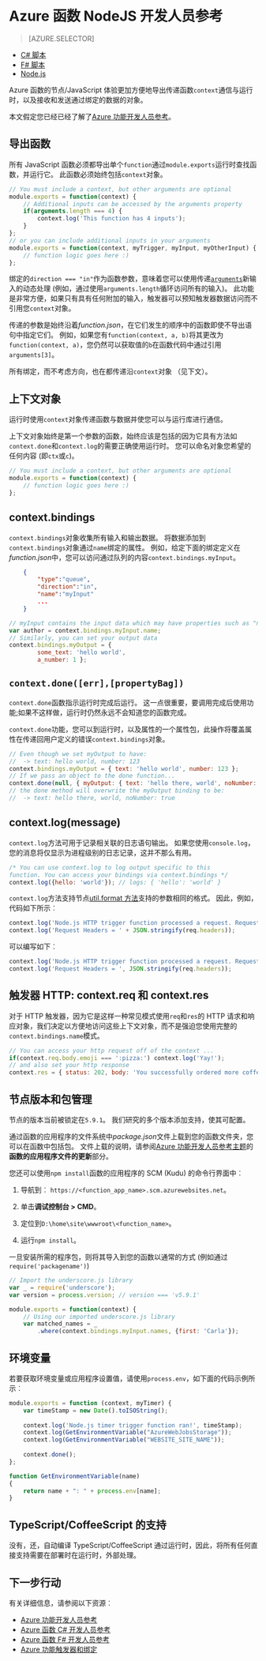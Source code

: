 <properties
    pageTitle="Azure 函数 NodeJS 开发人员参考 |Microsoft Azure"
    description="了解如何开发使用 NodeJS Azure 函数。"
    services="functions"
    documentationCenter="na"
    authors="christopheranderson"
    manager="erikre"
    editor=""
    tags=""
    keywords="azure 函数、 函数、 事件处理、 webhooks、 动态计算、 无服务器体系结构"/>

<tags
    ms.service="functions"
    ms.devlang="nodejs"
    ms.topic="reference"
    ms.tgt_pltfrm="multiple"
    ms.workload="na"
    ms.date="05/13/2016"
    ms.author="chrande"/>

# <a name="azure-functions-nodejs-developer-reference"></a>Azure 函数 NodeJS 开发人员参考

> [AZURE.SELECTOR]
- [C# 脚本](../articles/azure-functions/functions-reference-csharp.md)
- [F# 脚本](../articles/azure-functions/functions-reference-fsharp.md)
- [Node.js](../articles/azure-functions/functions-reference-node.md)

Azure 函数的节点/JavaScript 体验更加方便地导出传递函数`context`通信与运行时，以及接收和发送通过绑定的数据的对象。

本文假定您已经已经了解了[Azure 功能开发人员参考](functions-reference.md)。

## <a name="exporting-a-function"></a>导出函数

所有 JavaScript 函数必须都导出单个`function`通过`module.exports`运行时查找函数，并运行它。 此函数必须始终包括`context`对象。

```javascript
// You must include a context, but other arguments are optional
module.exports = function(context) {
    // Additional inputs can be accessed by the arguments property
    if(arguments.length === 4) {
        context.log('This function has 4 inputs');
    }
};
// or you can include additional inputs in your arguments
module.exports = function(context, myTrigger, myInput, myOtherInput) {
    // function logic goes here :)
};
```

绑定的`direction === "in"`作为函数参数，意味着您可以使用传递[`arguments`](https://msdn.microsoft.com/library/87dw3w1k.aspx)新输入的动态处理 (例如，通过使用`arguments.length`循环访问所有的输入)。 此功能是非常方便，如果只有具有任何附加的输入，触发器可以预知触发器数据访问而不引用您`context`对象。

传递的参数是始终沿着*function.json*，在它们发生的顺序中的函数即使不导出语句中指定它们。 例如，如果您有`function(context, a, b)`将其更改为`function(context, a)`，您仍然可以获取值的`b`在函数代码中通过引用`arguments[3]`。

所有绑定，而不考虑方向，也在都传递沿`context`对象 （见下文）。 

## <a name="context-object"></a>上下文对象

运行时使用`context`对象传递函数与数据并使您可以与运行库进行通信。

上下文对象始终是第一个参数的函数，始终应该是包括的因为它具有方法如`context.done`和`context.log`的需要正确使用运行时。 您可以命名对象您希望的任何内容 (即`ctx`或`c`)。

```javascript
// You must include a context, but other arguments are optional
module.exports = function(context) {
    // function logic goes here :)
};
```

## <a name="contextbindings"></a>context.bindings

`context.bindings`对象收集所有输入和输出数据。 将数据添加到`context.bindings`对象通过`name`绑定的属性。 例如，给定下面的绑定定义在*function.json*中，您可以访问通过队列的内容`context.bindings.myInput`。 

```json
    {
        "type":"queue",
        "direction":"in",
        "name":"myInput"
        ...
    }
```

```javascript
// myInput contains the input data which may have properties such as "name"
var author = context.bindings.myInput.name;
// Similarly, you can set your output data
context.bindings.myOutput = { 
        some_text: 'hello world', 
        a_number: 1 };
```

## `context.done([err],[propertyBag])`

`context.done`函数指示运行时完成后运行。 这一点很重要，要调用完成后使用功能;如果不这样做，运行时仍然永远不会知道您的函数完成。 

`context.done`功能，您可以到运行时，以及属性的一个属性包，此操作将覆盖属性在传递回用户定义的错误`context.bindings`对象。

```javascript
// Even though we set myOutput to have:
//  -> text: hello world, number: 123
context.bindings.myOutput = { text: 'hello world', number: 123 };
// If we pass an object to the done function...
context.done(null, { myOutput: { text: 'hello there, world', noNumber: true }});
// the done method will overwrite the myOutput binding to be: 
//  -> text: hello there, world, noNumber: true
```

## <a name="contextlogmessage"></a>context.log(message)

`context.log`方法可用于记录相关联的日志语句输出。 如果您使用`console.log`，您的消息将仅显示为进程级别的日志记录，这并不那么有用。

```javascript
/* You can use context.log to log output specific to this 
function. You can access your bindings via context.bindings */
context.log({hello: 'world'}); // logs: { 'hello': 'world' } 
```

`context.log`方法支持节点[util.format 方法](https://nodejs.org/api/util.html#util_util_format_format)支持的参数相同的格式。 因此，例如，代码如下所示︰

```javascript
context.log('Node.js HTTP trigger function processed a request. RequestUri=' + req.originalUrl);
context.log('Request Headers = ' + JSON.stringify(req.headers));
```

可以编写如下︰

```javascript
context.log('Node.js HTTP trigger function processed a request. RequestUri=%s', req.originalUrl);
context.log('Request Headers = ', JSON.stringify(req.headers));
```

## <a name="http-triggers-contextreq-and-contextres"></a>触发器 HTTP: context.req 和 context.res

对于 HTTP 触发器，因为它是这样一种常见模式使用`req`和`res`的 HTTP 请求和响应对象，我们决定以方便地访问这些上下文对象，而不是强迫您使用完整的`context.bindings.name`模式。

```javascript
// You can access your http request off of the context ...
if(context.req.body.emoji === ':pizza:') context.log('Yay!');
// and also set your http response
context.res = { status: 202, body: 'You successfully ordered more coffee!' };   
```

## <a name="node-version--package-management"></a>节点版本和包管理

节点的版本当前被锁定在`5.9.1`。 我们研究的多个版本添加支持，使其可配置。

通过函数的应用程序的文件系统中*package.json*文件上载到您的函数文件夹，您可以在函数中包括包。 文件上载的说明，请参阅[Azure 功能开发人员参考主题](functions-reference.md#fileupdate)的**函数的应用程序文件的更新**部分。 

您还可以使用`npm install`函数的应用程序的 SCM (Kudu) 的命令行界面中︰

1. 导航到︰ `https://<function_app_name>.scm.azurewebsites.net`。

2. 单击**调试控制台 > CMD**。

3. 定位到`D:\home\site\wwwroot\<function_name>`。

4. 运行`npm install`。

一旦安装所需的程序包，则将其导入到您的函数以通常的方式 (例如通过`require('packagename')`)

```javascript
// Import the underscore.js library
var _ = require('underscore');
var version = process.version; // version === 'v5.9.1'

module.exports = function(context) {
    // Using our imported underscore.js library
    var matched_names = _
        .where(context.bindings.myInput.names, {first: 'Carla'});
```

## <a name="environment-variables"></a>环境变量

若要获取环境变量或应用程序设置值，请使用`process.env`，如下面的代码示例所示︰

```javascript
module.exports = function (context, myTimer) {
    var timeStamp = new Date().toISOString();
    
    context.log('Node.js timer trigger function ran!', timeStamp);   
    context.log(GetEnvironmentVariable("AzureWebJobsStorage"));
    context.log(GetEnvironmentVariable("WEBSITE_SITE_NAME"));
    
    context.done();
};

function GetEnvironmentVariable(name)
{
    return name + ": " + process.env[name];
}
```

## <a name="typescriptcoffeescript-support"></a>TypeScript/CoffeeScript 的支持

没有，还，自动编译 TypeScript/CoffeeScript 通过运行时，因此，将所有任何直接支持需要在部署时在运行时，外部处理。 

## <a name="next-steps"></a>下一步行动

有关详细信息，请参阅以下资源︰

* [Azure 功能开发人员参考](functions-reference.md)
* [Azure 函数 C# 开发人员参考](functions-reference-csharp.md)
* [Azure 函数 F# 开发人员参考](functions-reference-fsharp.md)
* [Azure 功能触发器和绑定](functions-triggers-bindings.md)
